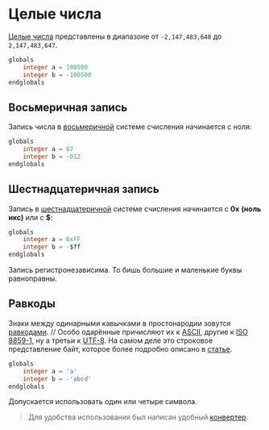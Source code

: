 # Целые числа

<show-structure for="chapter,procedure" depth="3"/>

[Целые числа](https://w.wiki/9eVi) представлены в диапазоне от `-2,147,483,648` до `2,147,483,647`.
```SQL
globals
    integer a = 100500
    integer b = -100500
endglobals
```

## Восьмеричная запись

Запись числа в [восьмеричной](https://w.wiki/9X3$) системе счисления начинается с ноля:
```SQL
globals
    integer a = 07
    integer b = -012
endglobals
```

## Шестнадцатеричная запись

Запись в [шестнадцатеричной](https://w.wiki/4BNZ) системе счисления начинается с **0x** __(ноль икс)__ или c **$**:

```SQL
globals
    integer a = 0xFF
    integer b = -$ff
endglobals
```

Запись регистронезависима. То бишь большие и маленькие буквы равноправны.

## Равкоды

Знаки между одинарными кавычками в простонародии зовутся [равкодами](https://xgm.guru/p/wc3/rawcode). // Особо одарённые
причисляют их к [ASCII](https://w.wiki/7hvN), другие к [ISO 8859-1](https://w.wiki/9jeo), ну а третьи
к [UTF-8](https://ru.wikipedia.org/wiki/UTF-8). На самом деле это строковое представление байт, которое более подробно
описано в [статье](https://xgm.guru/p/wc3/rawcode).

```SQL
globals
    integer a = 'a'
    integer b = -'abcd'
endglobals
```

Допускается использовать один или четыре символа.

> Для удобства использования был написан удобный [конвертер](https://nazarpunk.github.io/warodel/rawcode/).